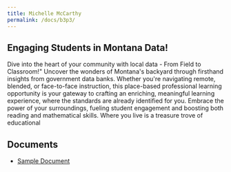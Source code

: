 ```yaml
---
title: Michelle McCarthy
permalink: /docs/b3p3/
---
```


## Engaging Students in Montana Data!

Dive into the heart of your community with local data - From Field to Classroom!" Uncover the wonders of Montana's backyard through firsthand insights from government data banks. Whether you're navigating remote, blended, or face-to-face instruction, this place-based professional learning opportunity is your gateway to crafting an enriching, meaningful learning experience, where the standards are already identified for you. Embrace the power of your surroundings, fueling student engagement and boosting both reading and mathematical skills. Where you live is a treasure trove of educational

## Documents
 - [Sample Document](../monday/breakout3/documents/b1p1d1.pdf)